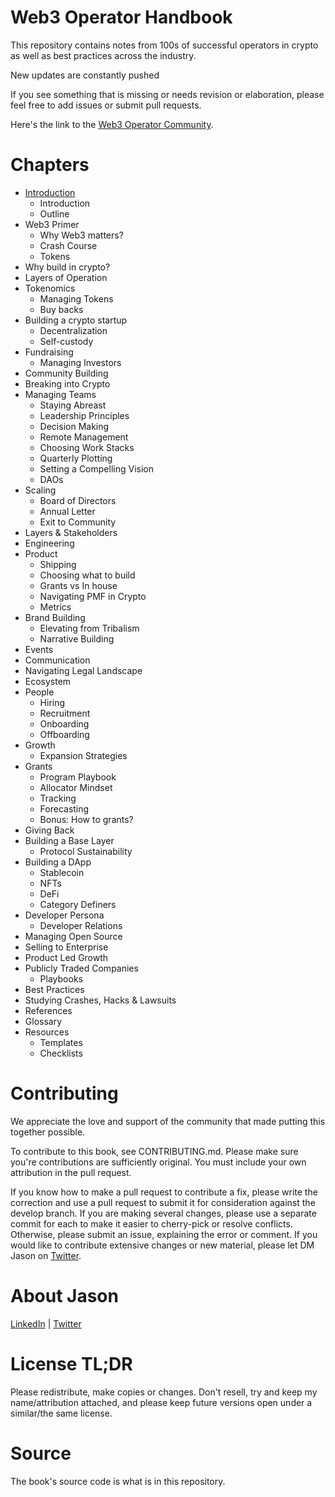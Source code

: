 # Web3 Operator Handbook
This repository contains notes from 100s of successful operators in crypto as well as best practices across the industry.

New updates are constantly pushed

If you see something that is missing or needs revision or elaboration, please feel free to add issues or submit pull requests.

Here's the link to the [Web3 Operator Community](https://t.me/web3operator).

# Chapters
+ [Introduction](https://github.com/reachjason/Web3-Operator-Handbook/blob/main/Web3OperatorHandbook.md)
  + Introduction
  + Outline
+ Web3 Primer
  + Why Web3 matters?
  + Crash Course
  + Tokens
+ Why build in crypto?
+ Layers of Operation
+ Tokenomics
  + Managing Tokens
  + Buy backs
+ Building a crypto startup
  + Decentralization
  + Self-custody
+ Fundraising
  + Managing Investors
+ Community Building
+ Breaking into Crypto
+ Managing Teams
  + Staying Abreast
  + Leadership Principles
  + Decision Making
  + Remote Management
  + Choosing Work Stacks
  + Quarterly Plotting
  + Setting a Compelling Vision
  + DAOs
+ Scaling
  + Board of Directors
  + Annual Letter
  + Exit to Community
+ Layers & Stakeholders
+ Engineering
+ Product
  + Shipping
  + Choosing what to build
  + Grants vs In house
  + Navigating PMF in Crypto
  + Metrics
+ Brand Building
  + Elevating from Tribalism
  + Narrative Building
+ Events
+ Communication
+ Navigating Legal Landscape
+ Ecosystem
+ People
  + Hiring
  + Recruitment
  + Onboarding
  + Offboarding
+ Growth
  + Expansion Strategies
+ Grants
  + Program Playbook
  + Allocator Mindset
  + Tracking
  + Forecasting
  + Bonus: How to grants?
+ Giving Back
+ Building a Base Layer
  + Protocol Sustainability
+ Building a DApp
  + Stablecoin
  + NFTs
  + DeFi
  + Category Definers
+ Developer Persona
  + Developer Relations
+ Managing Open Source
+ Selling to Enterprise  
+ Product Led Growth
+ Publicly Traded Companies
  + Playbooks
+ Best Practices
+ Studying Crashes, Hacks & Lawsuits
+ References
+ Glossary
+ Resources
  + Templates
  + Checklists

# Contributing
We appreciate the love and support of the community that made putting this together possible.

To contribute to this book, see CONTRIBUTING.md. Please make sure you're contributions are sufficiently original. You must include your own attribution in the pull request.

If you know how to make a pull request to contribute a fix, please write the correction and use a pull request to submit it for consideration against the develop branch. If you are making several changes, please use a separate commit for each to make it easier to cherry-pick or resolve conflicts. Otherwise, please submit an issue, explaining the error or comment. If you would like to contribute extensive changes or new material, please let DM Jason on [Twitter](https://twitter.com/JasonRogues).

# About Jason
[LinkedIn](https://linkedin.com/in/jasonrrodrigues) | [Twitter](https://twitter.com/JasonRogues)

# License TL;DR
Please redistribute, make copies or changes. Don't resell, try and keep my name/attribution attached, and please keep future versions open under a similar/the same license.

# Source
The book's source code is what is in this repository.
